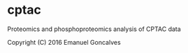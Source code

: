 # cptac
Proteomics and phosphoproteomics analysis of CPTAC data


Copyright (C) 2016  Emanuel Goncalves
